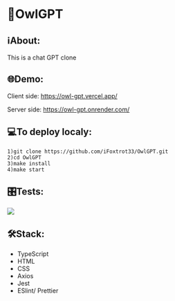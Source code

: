 # 🦉OwlGPT

## ℹAbout:
This is a chat GPT clone 

## 🌐Demo:
Client side: https://owl-gpt.vercel.app/

Server side: https://owl-gpt.onrender.com/


## 💻To deploy localy:
```
1)git clone https://github.com/iFoxtrot33/OwlGPT.git
2)cd OwlGPT
3)make install
4)make start
```
## 🎛️Tests:
<a href="https://codeclimate.com/github/iFoxtrot33/OwlGPT/maintainability"><img src="https://api.codeclimate.com/v1/badges/7bd0e95b0d1b584be86a/maintainability" /></a>

## 🛠Stack:
- TypeScript
- HTML
- CSS
- Axios
- Jest
- ESlint/ Prettier

